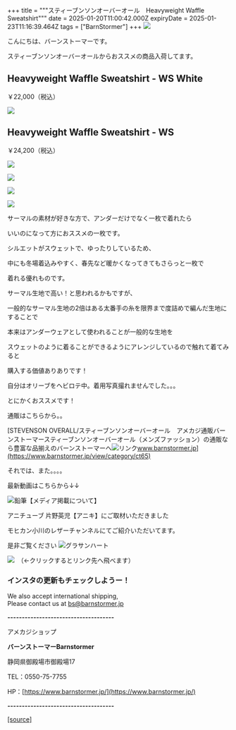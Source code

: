 +++
title = """スティーブンソンオーバーオール　Heavyweight Waffle Sweatshirt"""
date = 2025-01-20T11:00:42.000Z
expiryDate = 2025-01-23T11:16:39.464Z
tags = ["BarnStormer"]
+++
[![](https://stat.ameba.jp/user_images/20231023/16/barnstormer-go/b2/03/p/o0420015015354743273.png)](https://ameblo.jp/barnstormer-go/entry-12825670498.html)

こんにちは、バーンストーマーです。

スティーブンソンオーバーオールからおススメの商品入荷してます。

Heavyweight Waffle Sweatshirt - WS White
----------------------------------------

￥22,000（税込）

[![](https://stat.ameba.jp/user_images/20250120/18/barnstormer-go/6a/3d/j/o0466070015535293966.jpg)](https://stat.ameba.jp/user_images/20250120/18/barnstormer-go/6a/3d/j/o0466070015535293966.jpg)

Heavyweight Waffle Sweatshirt - WS
----------------------------------

￥24,200（税込）

[![](https://stat.ameba.jp/user_images/20250120/18/barnstormer-go/a0/c7/j/o0467070115535293965.jpg)](https://stat.ameba.jp/user_images/20250120/18/barnstormer-go/a0/c7/j/o0467070115535293965.jpg)

[![](https://stat.ameba.jp/user_images/20250120/18/barnstormer-go/2c/ce/j/o0467070115535293959.jpg)](https://stat.ameba.jp/user_images/20250120/18/barnstormer-go/2c/ce/j/o0467070115535293959.jpg)

[![](https://stat.ameba.jp/user_images/20250120/18/barnstormer-go/8a/c4/j/o0467070115535293962.jpg)](https://stat.ameba.jp/user_images/20250120/18/barnstormer-go/8a/c4/j/o0467070115535293962.jpg)

[![](https://stat.ameba.jp/user_images/20250120/18/barnstormer-go/ee/0b/j/o0467070115535293963.jpg)](https://stat.ameba.jp/user_images/20250120/18/barnstormer-go/ee/0b/j/o0467070115535293963.jpg)

サーマルの素材が好きな方で、アンダーだけでなく一枚で着れたら

いいのになって方におススメの一枚です。

シルエットがスウェットで、ゆったりしているため、

中にも冬場着込みやすく、春先など暖かくなってきてもさらっと一枚で

着れる優れものです。

サーマル生地で高い！と思われるかもですが、

一般的なサーマル生地の2倍はある太番手の糸を限界まで度詰めで編んだ生地にすることで

本来はアンダーウェアとして使われることが一般的な生地を

スウェットのように着ることができるようにアレンジしているので触れて着てみると

購入する価値ありありです！

自分はオリーブをヘビロテ中。着用写真撮れませんでした。。。

とにかくおススメです！

通販はこちらから。。

[STEVENSON OVERALL/スティーブンソンオーバーオール　アメカジ通販バーンストーマースティーブンソンオーバーオール（メンズファッション）の通販なら豊富な品揃えのバーンストーマーへ![リンク](https://c.stat100.ameba.jp/ameblo/symbols/v3.20.0/svg/gray/editor_link.svg)www.barnstormer.jp](https://www.barnstormer.jp/view/category/ct65)

それでは、また。。。。

最新動画はこちらから↓↓

![鉛筆](https://stat100.ameba.jp/blog/ucs/img/char/char3/519.png)【メディア掲載について】

アニチューブ 片野英児【アニキ】にご取材いただきました

モヒカン小川のレザーチャンネルにてご紹介いただいてます。

是非ご覧ください ![グラサンハート](https://stat100.ameba.jp/blog/ucs/img/char/char3/148.png)

[![](https://stat.ameba.jp/user_images/20230412/16/barnstormer-go/6a/23/p/o0108010815269242493.png)](https://www.instagram.com/barnstormer_daily/)　（←クリックするとリンク先へ飛べます）

### インスタの更新もチェックしようー！

We also accept international shipping,  
Please contact us at bs@barnstormer.jp

**\-------------------------------------**

アメカジショップ

**バーンストーマーBarnstormer**

静岡県御殿場市御殿場17

TEL：0550-75-7755

HP：[https://www.barnstormer.jp/](https://www.barnstormer.jp/)

**\-------------------------------------**

[[source]](https://ameblo.jp/barnstormer-go/entry-12883197614.html)
